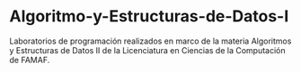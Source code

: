 # Algoritmo-y-Estructuras-de-Datos-I
Laboratorios de programación realizados en marco de la materia Algoritmos y Estructuras de Datos II de la Licenciatura en Ciencias de la Computación de FAMAF.
